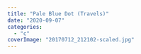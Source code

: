 ```yaml
---
title: "Pale Blue Dot (Travels)"
date: "2020-09-07"
categories: 
  - "c"
coverImage: "20170712_212102-scaled.jpg"
---
```



